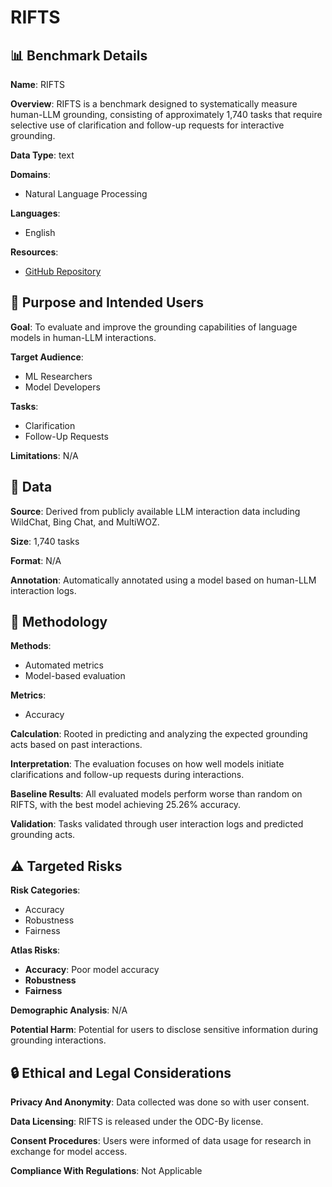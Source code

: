 # RIFTS

## 📊 Benchmark Details

**Name**: RIFTS

**Overview**: RIFTS is a benchmark designed to systematically measure human-LLM grounding, consisting of approximately 1,740 tasks that require selective use of clarification and follow-up requests for interactive grounding.

**Data Type**: text

**Domains**:
- Natural Language Processing

**Languages**:
- English

**Resources**:
- [GitHub Repository](https://github.com/microsoft/rifts)

## 🎯 Purpose and Intended Users

**Goal**: To evaluate and improve the grounding capabilities of language models in human-LLM interactions.

**Target Audience**:
- ML Researchers
- Model Developers

**Tasks**:
- Clarification
- Follow-Up Requests

**Limitations**: N/A

## 💾 Data

**Source**: Derived from publicly available LLM interaction data including WildChat, Bing Chat, and MultiWOZ.

**Size**: 1,740 tasks

**Format**: N/A

**Annotation**: Automatically annotated using a model based on human-LLM interaction logs.

## 🔬 Methodology

**Methods**:
- Automated metrics
- Model-based evaluation

**Metrics**:
- Accuracy

**Calculation**: Rooted in predicting and analyzing the expected grounding acts based on past interactions.

**Interpretation**: The evaluation focuses on how well models initiate clarifications and follow-up requests during interactions.

**Baseline Results**: All evaluated models perform worse than random on RIFTS, with the best model achieving 25.26% accuracy.

**Validation**: Tasks validated through user interaction logs and predicted grounding acts.

## ⚠️ Targeted Risks

**Risk Categories**:
- Accuracy
- Robustness
- Fairness

**Atlas Risks**:
- **Accuracy**: Poor model accuracy
- **Robustness**
- **Fairness**

**Demographic Analysis**: N/A

**Potential Harm**: Potential for users to disclose sensitive information during grounding interactions.

## 🔒 Ethical and Legal Considerations

**Privacy And Anonymity**: Data collected was done so with user consent.

**Data Licensing**: RIFTS is released under the ODC-By license.

**Consent Procedures**: Users were informed of data usage for research in exchange for model access.

**Compliance With Regulations**: Not Applicable
